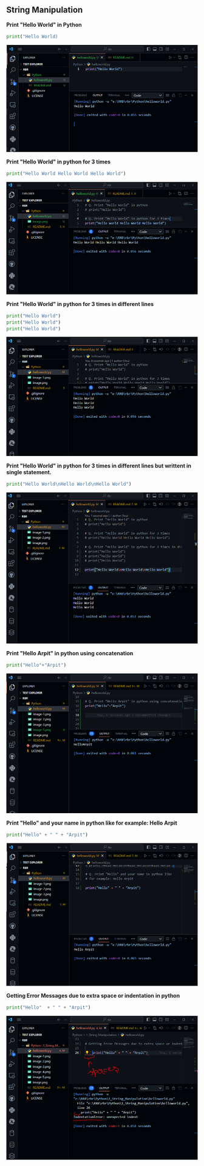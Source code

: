 ## String Manipulation

**Print "Hello World" in Python**

```python
print("Hello World)
```

![Alt text](image.png)

**Print "Hello World" in python for 3 times**

```python
print("Hello World Hello World Hello World")
```
![Alt text](image-1.png)

**Print "Hello World" in python for 3 times in different lines**

```python
print("Hello World")
print("Hello World")
print("Hello World")
```
![Alt text](image-2.png)

**Print "Hello World" in python for 3 times in different lines but writtent in single statement.**

```python
print("Hello World\nHello World\nHello World")
```

![Alt text](image-3.png)

**Print "Hello Arpit" in python using concatenation**

```python
print("Hello"+"Arpit")
```
![Alt text](image-4.png)


**Print "Hello" and your name in python like for example: Hello Arpit**

```python
print("Hello" + " " + "Arpit")
```
![Alt text](image-5.png)

**Getting Error Messages due to extra space or indentation in python**

```python
print("Hello"  + " " + "Arpit")

```
![Alt text](image-6.png)
